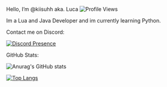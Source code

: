 Hello, I’m @kiisuhh aka. Luca
![Profile Views](https://komarev.com/ghpvc/?username=Malik-4444&color=blueviolet)

Im a Lua and Java Developer and im currently learning Python.

Contact me on Discord:

[![Discord Presence](https://lanyard.cnrad.dev/api/355004590602846208
                            )](https://discord.com/users/355004590602846208)


GitHub Stats:

![Anurag's GitHub stats](https://github-readme-stats.vercel.app/api?username=kiisuhh&show_icons=true&theme=radical)

[![Top Langs](https://github-readme-stats.vercel.app/api/top-langs/?username=kiisuhh&layout=compact)](https://github.com/anuraghazra/github-readme-stats)
